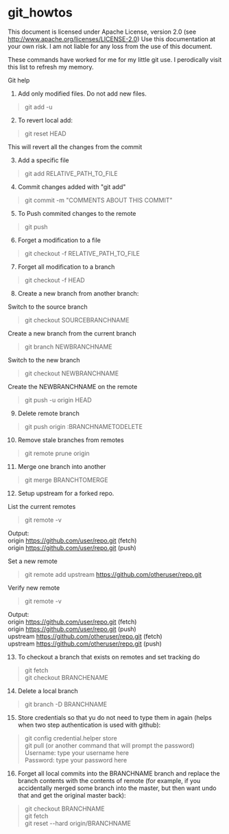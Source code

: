 git_howtos
==========

This document is licensed under Apache License, version 2.0 (see http://www.apache.org/licenses/LICENSE-2.0)
Use this documentation at your own risk. I am not liable for any loss from the use of this document.

These commands have worked for me for my little git use. I perodically visit this list to refresh my memory.

Git help


1) Add only modified files. Do not add new files.
>git add -u

2) To revert local add:
>git reset HEAD

This will revert all the changes from the commit


3) Add a specific file
>git add RELATIVE_PATH_TO_FILE


4) Commit changes added with "git add"
>git commit -m "COMMENTS ABOUT THIS COMMIT"<br>


5) To Push commited changes to the remote
>git push


6) Forget a modification to a file
>git checkout -f RELATIVE_PATH_TO_FILE


7) Forget all modification to a branch
>git checkout -f HEAD


8) Create a new branch from another branch:

Switch to the source branch
>git checkout SOURCEBRANCHNAME

Create a new branch from the current branch
>git branch NEWBRANCHNAME

Switch to the new branch
>git checkout NEWBRANCHNAME

Create the NEWBRANCHNAME on the remote
>git push -u origin HEAD


9) Delete remote branch
>git push origin :BRANCHNAMETODELETE


10) Remove stale branches from remotes
>git remote prune origin


11) Merge one branch into another
>git merge BRANCHTOMERGE


12) Setup upstream for a forked repo.

List the current remotes
>git remote -v

Output:<br>
origin  https://github.com/user/repo.git (fetch)<br>
origin  https://github.com/user/repo.git (push)

Set a new remote
>git remote add upstream https://github.com/otheruser/repo.git

Verify new remote
>git remote -v

Output:<br>
origin    https://github.com/user/repo.git (fetch)<br>
origin    https://github.com/user/repo.git (push)<br>
upstream  https://github.com/otheruser/repo.git (fetch)<br>
upstream  https://github.com/otheruser/repo.git (push)


13) To checkout a branch that exists on remotes and set tracking do
>git fetch<br>
>git checkout BRANCHENAME


14) Delete a local branch
>git branch -D BRANCHNAME

15) Store credentials so that yu do not need to type them in again (helps when two step authentication is used with github):
>git config credential.helper store<br>
>git pull (or another command that will prompt the password)<br>
>Username: type your username here<br>
>Password: type your password here

16) Forget all local commits into the BRANCHNAME branch and replace the branch contents with the contents of remote (for example, if you accidentally merged some branch into the master, but then want undo that and get the original master back): 
>git checkout BRANCHNAME<br>
>git fetch<br>
>git reset --hard origin/BRANCHNAME<br>

